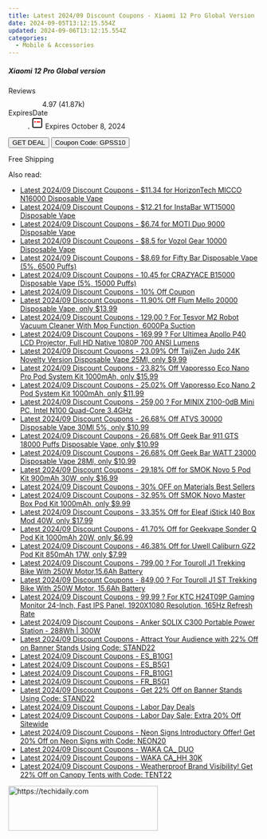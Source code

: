 ```yaml
---
title: Latest 2024/09 Discount Coupons - Xiaomi 12 Pro Global Version
date: 2024-09-05T13:12:15.554Z
updated: 2024-09-06T13:12:15.554Z
categories:
  - Mobile & Accessories
---
```



<div class="max-w-4xl mx-auto grid grid-cols-1 lg:max-w-5xl lg:gap-x-20 lg:grid-cols-2">
  <div class="relative p-3 col-start-1 row-start-1 flex flex-col-reverse rounded-lg bg-gradient-to-t from-black/75 via-black/0 sm:bg-none sm:row-start-2 sm:p-0 lg:row-start-1">
    <h5 class="mt-1 text-lg font-semibold text-white sm:text-slate-900 md:text-2xl dark:sm:text-white">Xiaomi 12 Pro Global version</h5>
  </div>
  
  <div class="col-start-1 col-end-3 row-start-1 grid gap-4 sm:mb-6 sm:grid-cols-4 lg:col-start-2 lg:row-span-6 lg:row-end-6 lg:mb-0 lg:gap-6">
    
  </div>
  <dl class="row-start-2 mt-4 flex items-center text-xs font-medium sm:row-start-3 sm:mt-1 md:mt-2.5 lg:row-start-2">
    <dt class="sr-only">Reviews</dt>
    <dd class="flex items-center text-indigo-600 dark:text-indigo-400">
      <svg width="24" height="24" fill="none" aria-hidden="true" class="mr-1 stroke-current dark:stroke-indigo-500">
        <path d="m12 5 2 5h5l-4 4 2.103 5L12 16l-5.103 3L9 14l-4-4h5l2-5Z" stroke-width="2" stroke-linecap="round" stroke-linejoin="round" />
      </svg>
      <span>4.97 <span class="font-normal text-slate-400">(41.87k)</span></span>
    </dd>
    <dt class="sr-only">ExpiresDate</dt>
    <dd class="flex items-center">
      <svg width="2" height="2" aria-hidden="true" fill="currentColor" class="mx-3 text-slate-300">
        <circle cx="1" cy="1" r="1" />
      </svg>
      <svg width="24" height="24" viewBox="0 0 24 24" fill="none" stroke="currentColor" stroke-width="2">
        <rect x="3" y="3" width="18" height="18" rx="2" fill="#fff" />
        <path d="M6 10L18 10" stroke="red" stroke-width="2" fill="none" />
        <path d="M10 6L10 18" stroke="#fff" stroke-width="2" fill="none" />
      </svg>
      Expires October 8, 2024    </dd>
  </dl>
  <div class="col-start-1 row-start-3 mt-4 self-center sm:col-start-2 sm:row-span-2 sm:row-start-2 sm:mt-0 lg:col-start-1 lg:row-start-3 lg:row-end-4 lg:mt-6">
    <button type="button" onClick="javascript:window.open(decodeURIComponent('https%3A%2F%2Fwww.shareasale.com%2Fu.cfm%3Fd%3D1118390%26m%3D97331%26u%3D4338022'), '_blank');void(0);" class="rounded-lg bg-red-600 px-3 py-2 text-sm font-medium leading-6 text-white">GET DEAL</button>
    <button type="button" onClick="javascript:window.open(decodeURIComponent('https%3A%2F%2Fwww.shareasale.com%2Fu.cfm%3Fd%3D1118390%26m%3D97331%26u%3D4338022'), '_blank');void(0);" class="border-dashed border-2 border-indigo-600 bg-green-100 text-sm leading-6 font-medium py-2 px-3 rounded-lg">Coupon Code: GPSS10</button>
  </div>
  <p class="col-start-1 mt-4 text-sm leading-6 sm:col-span-2 lg:col-span-1 lg:row-start-4 lg:mt-6 dark:text-slate-400">
    Free Shipping 
  </p>
</div>
<span class="atpl-alsoreadstyle">Also read:</span>
<div><ul>
<li><a href="https://coupons.techidaily.com/coupon-1231576-share-59344-sale/"><u>Latest 2024/09 Discount Coupons - $11.34 for HorizonTech MICCO N16000 Disposable Vape</u></a></li>
<li><a href="https://coupons.techidaily.com/coupon-1231574-share-59344-sale/"><u>Latest 2024/09 Discount Coupons - $12.21 for InstaBar WT15000 Disposable Vape</u></a></li>
<li><a href="https://coupons.techidaily.com/coupon-1231547-share-59344-sale/"><u>Latest 2024/09 Discount Coupons - $6.74 for MOTI Duo 9000 Disposable Vape</u></a></li>
<li><a href="https://coupons.techidaily.com/coupon-1231546-share-59344-sale/"><u>Latest 2024/09 Discount Coupons - $8.5 for Vozol Gear 10000 Disposable Vape</u></a></li>
<li><a href="https://coupons.techidaily.com/coupon-1231545-share-59344-sale/"><u>Latest 2024/09 Discount Coupons - $8.69 for Fifty Bar Disposable Vape (5%, 6500 Puffs)</u></a></li>
<li><a href="https://coupons.techidaily.com/coupon-1080579-share-59344-sale/"><u>Latest 2024/09 Discount Coupons - 10.45 for CRAZYACE B15000 Disposable Vape (5%, 15000 Puffs)</u></a></li>
<li><a href="https://coupons.techidaily.com/coupon-1229525-share-157321-sale/"><u>Latest 2024/09 Discount Coupons - 10% Off Coupon</u></a></li>
<li><a href="https://coupons.techidaily.com/coupon-1232035-share-90958-sale/"><u>Latest 2024/09 Discount Coupons - 11.90% Off Flum Mello 20000 Disposable Vape, only $13.99</u></a></li>
<li><a href="https://coupons.techidaily.com/coupon-1086351-share-77450-sale/"><u>Latest 2024/09 Discount Coupons - 129,00 ? For Tesvor M2 Robot Vacuum Cleaner With Mop Function, 6000Pa Suction</u></a></li>
<li><a href="https://coupons.techidaily.com/coupon-1106540-share-77450-sale/"><u>Latest 2024/09 Discount Coupons - 169,99 ? For Ultimea Apollo P40 LCD Projector, Full HD Native 1080P 700 ANSI Lumens</u></a></li>
<li><a href="https://coupons.techidaily.com/coupon-1117563-share-90958-sale/"><u>Latest 2024/09 Discount Coupons - 23.09% Off TaijiZen Judo 24K Novelty Version Disposable Vape 25Ml, only $9.99</u></a></li>
<li><a href="https://coupons.techidaily.com/coupon-1231775-share-90958-sale/"><u>Latest 2024/09 Discount Coupons - 23.82% Off Vaporesso Eco Nano Pro Pod System Kit 1000mAh, only $15.99</u></a></li>
<li><a href="https://coupons.techidaily.com/coupon-1231774-share-90958-sale/"><u>Latest 2024/09 Discount Coupons - 25.02% Off Vaporesso Eco Nano 2 Pod System Kit 1000mAh, only $11.99</u></a></li>
<li><a href="https://coupons.techidaily.com/coupon-1106547-share-77450-sale/"><u>Latest 2024/09 Discount Coupons - 259,00 ? For MINIX Z100-0dB Mini PC, Intel N100 Quad-Core 3.4GHz</u></a></li>
<li><a href="https://coupons.techidaily.com/coupon-1232040-share-90958-sale/"><u>Latest 2024/09 Discount Coupons - 26.68% Off ATVS 30000 Disposable Vape 30Ml 5%, only $10.99</u></a></li>
<li><a href="https://coupons.techidaily.com/coupon-1232208-share-90958-sale/"><u>Latest 2024/09 Discount Coupons - 26.68% Off Geek Bar 911 GTS 18000 Puffs Disposable Vape, only $10.99</u></a></li>
<li><a href="https://coupons.techidaily.com/coupon-1232210-share-90958-sale/"><u>Latest 2024/09 Discount Coupons - 26.68% Off Geek Bar WATT 23000 Disposable Vape 28Ml, only $10.99</u></a></li>
<li><a href="https://coupons.techidaily.com/coupon-997037-share-90958-sale/"><u>Latest 2024/09 Discount Coupons - 29.18% Off for SMOK Novo 5 Pod Kit 900mAh 30W, only $16.99</u></a></li>
<li><a href="https://coupons.techidaily.com/coupon-1231853-share-106131-sale/"><u>Latest 2024/09 Discount Coupons - 30% OFF on Materials Best Sellers</u></a></li>
<li><a href="https://coupons.techidaily.com/coupon-1058968-share-90958-sale/"><u>Latest 2024/09 Discount Coupons - 32.95% Off SMOK Novo Master Box Pod Kit 1000mAh, only $9.99</u></a></li>
<li><a href="https://coupons.techidaily.com/coupon-971129-share-90958-sale/"><u>Latest 2024/09 Discount Coupons - 33.35% Off for Eleaf iStick I40 Box Mod 40W, only $17.99</u></a></li>
<li><a href="https://coupons.techidaily.com/coupon-1020793-share-90958-sale/"><u>Latest 2024/09 Discount Coupons - 41.70% Off for Geekvape Sonder Q Pod Kit 1000mAh 20W, only $6.99</u></a></li>
<li><a href="https://coupons.techidaily.com/coupon-1045987-share-90958-sale/"><u>Latest 2024/09 Discount Coupons - 46.38% Off for Uwell Caliburn GZ2 Pod Kit 850mAh 17W, only $7.99</u></a></li>
<li><a href="https://coupons.techidaily.com/coupon-1106559-share-77450-sale/"><u>Latest 2024/09 Discount Coupons - 799,00 ? For Touroll J1 Trekking Bike With 250W Motor,15.6Ah Battery</u></a></li>
<li><a href="https://coupons.techidaily.com/coupon-1106566-share-77450-sale/"><u>Latest 2024/09 Discount Coupons - 849,00 ? For Touroll J1 ST Trekking Bike With 250W Motor, 15.6Ah Battery</u></a></li>
<li><a href="https://coupons.techidaily.com/coupon-1047650-share-77450-sale/"><u>Latest 2024/09 Discount Coupons - 99,99 ? For KTC H24T09P Gaming Monitor 24-Inch, Fast IPS Panel, 1920X1080 Resolution, 165Hz Refresh Rate</u></a></li>
<li><a href="https://coupons.techidaily.com/coupon-1232199-share-126562-sale/"><u>Latest 2024/09 Discount Coupons - Anker SOLIX C300 Portable Power Station - 288Wh | 300W</u></a></li>
<li><a href="https://coupons.techidaily.com/coupon-1232177-share-63219-sale/"><u>Latest 2024/09 Discount Coupons - Attract Your Audience with 22% Off on Banner Stands Using Code: STAND22</u></a></li>
<li><a href="https://coupons.techidaily.com/coupon-1231606-share-92020-sale/"><u>Latest 2024/09 Discount Coupons - ES_B10G1</u></a></li>
<li><a href="https://coupons.techidaily.com/coupon-1231605-share-92020-sale/"><u>Latest 2024/09 Discount Coupons - ES_B5G1</u></a></li>
<li><a href="https://coupons.techidaily.com/coupon-1231599-share-92020-sale/"><u>Latest 2024/09 Discount Coupons - FR_B10G1</u></a></li>
<li><a href="https://coupons.techidaily.com/coupon-1231598-share-92020-sale/"><u>Latest 2024/09 Discount Coupons - FR_B5G1</u></a></li>
<li><a href="https://coupons.techidaily.com/coupon-1232178-share-63219-sale/"><u>Latest 2024/09 Discount Coupons - Get 22% Off on Banner Stands Using Code: STAND22</u></a></li>
<li><a href="https://coupons.techidaily.com/coupon-1231594-share-139565-sale/"><u>Latest 2024/09 Discount Coupons - Labor Day Deals</u></a></li>
<li><a href="https://coupons.techidaily.com/coupon-1232055-share-111907-sale/"><u>Latest 2024/09 Discount Coupons - Labor Day Sale: Extra 20% Off Sitewide</u></a></li>
<li><a href="https://coupons.techidaily.com/coupon-1232180-share-63219-sale/"><u>Latest 2024/09 Discount Coupons - Neon Signs Introductory Offer! Get 20% Off on Neon Signs with Code: NEON20</u></a></li>
<li><a href="https://coupons.techidaily.com/coupon-1232236-share-92020-sale/"><u>Latest 2024/09 Discount Coupons - WAKA CA_ DUO</u></a></li>
<li><a href="https://coupons.techidaily.com/coupon-1232237-share-92020-sale/"><u>Latest 2024/09 Discount Coupons - WAKA CA_HH 30K</u></a></li>
<li><a href="https://coupons.techidaily.com/coupon-1232176-share-63219-sale/"><u>Latest 2024/09 Discount Coupons - Weatherproof Brand Visibility! Get 22% Off on Canopy Tents with Code: TENT22</u></a></li>
</ul></div>

<ins class="adsbygoogle"
      style="display:block"
      data-ad-client="ca-pub-7571918770474297"
      data-ad-slot="8358498916"
      data-ad-format="auto"
      data-full-width-responsive="true"></ins>
<!-- affiliate ads begin -->
<a href="https://aligracehair.sjv.io/c/5597632/2135355/19272" target="_top" id="2135355">
  <img src="//a.impactradius-go.com/display-ad/19272-2135355" border="0" alt="https://techidaily.com" width="300" height="90"/>
</a>
<img height="0" width="0" src="https://aligracehair.sjv.io/i/5597632/2135355/19272" style="position:absolute;visibility:hidden;" border="0" />
<!-- affiliate ads end -->